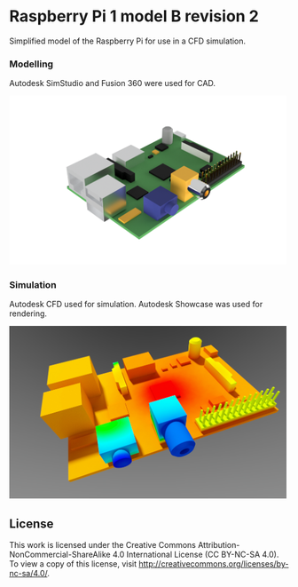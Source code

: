Raspberry Pi 1 model B revision 2
================
Simplified model of the Raspberry Pi for use in a CFD simulation. 

### Modelling

Autodesk SimStudio and Fusion 360 were used for CAD.

<img src="images/Simplified_Simulation_Assembly_Rendering20150108201051.png?raw=true" width="500" alt="Rendering of simplified Raspberry Pi model">

### Simulation

Autodesk CFD used for simulation. Autodesk Showcase was used for rendering.

<img src="images/Showcase_Rendering20150123142243.jpg?raw=true" width="500" alt="Simulation rendering of simplified Raspberry Pi model">

License
-------

This work is licensed under the  Creative Commons Attribution-NonCommercial-ShareAlike 4.0 International License (CC BY-NC-SA 4.0). To view a copy of this license, visit <http://creativecommons.org/licenses/by-nc-sa/4.0/>.


